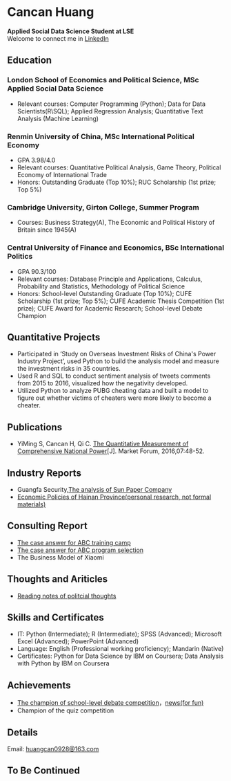 # Cancan Huang    

**Applied Social Data Science Student at LSE**    
Welcome to connect me in [LinkedIn](https://www.linkedin.com/in/cancanhuang/)

## Education

### London School of Economics and Political Science, MSc Applied Social Data Science                      
* Relevant courses: Computer Programming (Python); Data for Data Scientists(R\SQL); Applied Regression Analysis; Quantitative Text Analysis (Machine Learning)

### Renmin University of China, MSc International Political Economy                           
* GPA 3.98/4.0
* Relevant courses: Quantitative Political Analysis, Game Theory, Political Economy of International Trade
* Honors: Outstanding Graduate (Top 10%); RUC Scholarship (1st prize; Top 5%)

### Cambridge University, Girton College, Summer Program                                     
* Courses: Business Strategy(A), The Economic and Political History of Britain since 1945(A)

### Central University of Finance and Economics, BSc International Politics                   
* GPA 90.3/100    
* Relevant courses: Database Principle and Applications, Calculus, Probability and Statistics, Methodology of Political Science 
* Honors: School-level Outstanding Graduate (Top 10%); CUFE Scholarship (1st prize; Top 5%); CUFE Academic Thesis Competition (1st prize); CUFE Award for Academic Research; School-level Debate Champion

## Quantitative Projects
* Participated in ‘Study on Overseas Investment Risks of China's Power Industry Project’, used Python to build the analysis model and measure the investment risks in 35 countries.
* Used R and SQL to conduct sentiment analysis of tweets comments from 2015 to 2016, visualized how the negativity developed. 
* Utilized Python to analyze PUBG cheating data and built a model to figure out whether victims of cheaters were more likely to become a cheater. 

## Publications
* YiMing S, Cancan H, Qi C. [The Quantitative Measurement of Comprehensive National Power](http://www.qikanchina.net/thesis/detail/1655944)[J]. Market Forum, 2016,07:48-52. 

## Industry Reports
* Guangfa Security,[The analysis of Sun Paper Company](http://pdf.dfcfw.com/pdf/H3_AP201806061153206605_1.pdf)
* [Economic Policies of Hainan Province(personal research, not formal materials)](https://github.com/cancan-huang/CancanHuang.github.io/blob/master/Economies%20and%20Economic%20Policy%20of%20Hainan%20Province.pdf)

## Consulting Report
* [The case answer for ABC training camp](https://github.com/cancan-huang/CancanHuang.github.io/blob/master/%E7%AB%8B%E5%BF%83%E5%85%AC%E7%9B%8A%E7%BB%84%E7%BB%87%E7%AE%A1%E7%90%86%E8%83%BD%E5%8A%9B%E4%B8%8E%E8%BF%90%E8%90%A5%E6%95%88%E7%8E%87%E6%8F%90%E5%8D%87%E9%A1%B9%E7%9B%AE%E6%B1%87%E6%8A%A5_C%E7%BB%84%EF%BC%88%E6%96%B0%EF%BC%89.pdf)
* [The case answer for ABC program selection](https://github.com/cancan-huang/CancanHuang.github.io/blob/master/ABC%E6%A1%88%E4%BE%8B%E5%88%86%E6%9E%90%E9%A2%98-%E6%9C%80%E7%BB%88.pdf)
* The Business Model of Xiaomi



## Thoughts and Ariticles
* [Reading notes of politcial thoughts](https://github.com/cancan-huang/CancanHuang.github.io/tree/master/reading%20notes)

## Skills and Certificates

* IT: Python (Intermediate); R (Intermediate); SPSS (Advanced); Microsoft Excel (Advanced); PowerPoint (Advanced)
* Language: English (Professional working proficiency); Mandarin (Native)
* Certificates: Python for Data Science by IBM on Coursera; Data Analysis with Python by IBM on Coursera

## Achievements

* [The champion of school-level debate competition](http://sg.cufe.edu.cn/info/1061/3196.htm)，[news(for fun)](http://sg.cufe.edu.cn/info/1043/3191.htm)
* Champion of the quiz competition

## Details
Email: huangcan0928@163.com



## To Be Continued


